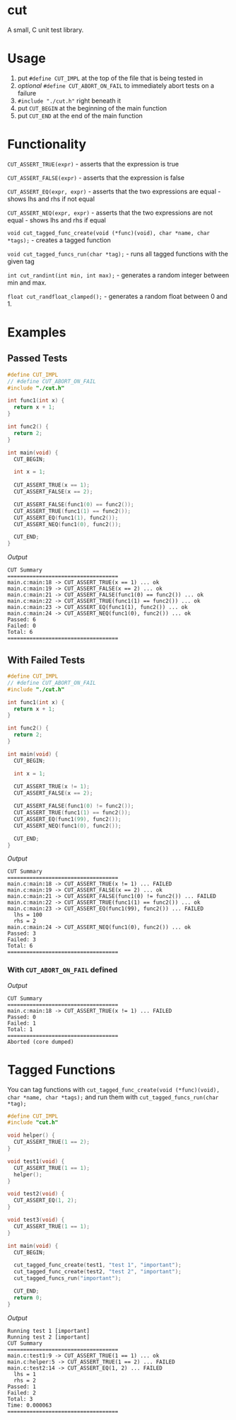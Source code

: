 # cut

A small, C unit test library.

# Usage
1. put `#define CUT_IMPL` at the top of the file that is being tested in
2. *optional* `#define CUT_ABORT_ON_FAIL` to immediately abort tests on a failure
3. `#include "./cut.h"` right beneath it
4. put `CUT_BEGIN` at the beginning of the main function
5. put `CUT_END` at the end of the main function

# Functionality

`CUT_ASSERT_TRUE(expr)` - asserts that the expression is true

`CUT_ASSERT_FALSE(expr)` - asserts that the expression is false

`CUT_ASSERT_EQ(expr, expr)` - asserts that the two expressions are equal - shows lhs and rhs if not equal

`CUT_ASSERT_NEQ(expr, expr)` - asserts that the two expressions are not equal - shows lhs and rhs if equal

`void cut_tagged_func_create(void (*func)(void), char *name, char *tags);` - creates a tagged function

`void cut_tagged_funcs_run(char *tag);` - runs all tagged functions with the given tag

`int cut_randint(int min, int max);` - generates a random integer between min and max.

`float cut_randfloat_clamped();` - generates a random float between 0 and 1.

# Examples

## Passed Tests

```c
#define CUT_IMPL
// #define CUT_ABORT_ON_FAIL
#include "./cut.h"

int func1(int x) {
  return x + 1;
}

int func2() {
  return 2;
}

int main(void) {
  CUT_BEGIN;

  int x = 1;
  
  CUT_ASSERT_TRUE(x == 1);
  CUT_ASSERT_FALSE(x == 2);

  CUT_ASSERT_FALSE(func1(0) == func2());
  CUT_ASSERT_TRUE(func1(1) == func2());
  CUT_ASSERT_EQ(func1(1), func2());
  CUT_ASSERT_NEQ(func1(0), func2());

  CUT_END;
}
```

*Output*

```
CUT Summary
===================================
main.c:main:18 -> CUT_ASSERT_TRUE(x == 1) ... ok
main.c:main:19 -> CUT_ASSERT_FALSE(x == 2) ... ok
main.c:main:21 -> CUT_ASSERT_FALSE(func1(0) == func2()) ... ok
main.c:main:22 -> CUT_ASSERT_TRUE(func1(1) == func2()) ... ok
main.c:main:23 -> CUT_ASSERT_EQ(func1(1), func2()) ... ok
main.c:main:24 -> CUT_ASSERT_NEQ(func1(0), func2()) ... ok
Passed: 6
Failed: 0
Total: 6
===================================
```

## With Failed Tests
  
```c
#define CUT_IMPL
// #define CUT_ABORT_ON_FAIL
#include "./cut.h"

int func1(int x) {
  return x + 1;
}

int func2() {
  return 2;
}

int main(void) {
  CUT_BEGIN;

  int x = 1;
  
  CUT_ASSERT_TRUE(x != 1);
  CUT_ASSERT_FALSE(x == 2);

  CUT_ASSERT_FALSE(func1(0) != func2());
  CUT_ASSERT_TRUE(func1(1) == func2());
  CUT_ASSERT_EQ(func1(99), func2());
  CUT_ASSERT_NEQ(func1(0), func2());

  CUT_END;
}
```

*Output*

```
CUT Summary
===================================
main.c:main:18 -> CUT_ASSERT_TRUE(x != 1) ... FAILED
main.c:main:19 -> CUT_ASSERT_FALSE(x == 2) ... ok
main.c:main:21 -> CUT_ASSERT_FALSE(func1(0) != func2()) ... FAILED
main.c:main:22 -> CUT_ASSERT_TRUE(func1(1) == func2()) ... ok
main.c:main:23 -> CUT_ASSERT_EQ(func1(99), func2()) ... FAILED
  lhs = 100
  rhs = 2
main.c:main:24 -> CUT_ASSERT_NEQ(func1(0), func2()) ... ok
Passed: 3
Failed: 3
Total: 6
===================================
```

### With `CUT_ABORT_ON_FAIL` defined

*Output*

```
CUT Summary
===================================
main.c:main:18 -> CUT_ASSERT_TRUE(x != 1) ... FAILED
Passed: 0
Failed: 1
Total: 1
===================================
Aborted (core dumped)
```

# Tagged Functions
You can tag functions with `cut_tagged_func_create(void (*func)(void), char *name, char *tags);` and run them with `cut_tagged_funcs_run(char *tag);`

```c
#define CUT_IMPL
#include "cut.h"

void helper() {
  CUT_ASSERT_TRUE(1 == 2);
}

void test1(void) {
  CUT_ASSERT_TRUE(1 == 1);
  helper();
}

void test2(void) {
  CUT_ASSERT_EQ(1, 2);
}

void test3(void) {
  CUT_ASSERT_TRUE(1 == 1);
}

int main(void) {
  CUT_BEGIN;

  cut_tagged_func_create(test1, "test 1", "important");
  cut_tagged_func_create(test2, "test 2", "important");
  cut_tagged_funcs_run("important");

  CUT_END;
  return 0;
}
```

*Output*

```
Running test 1 [important]
Running test 2 [important]
CUT Summary
===================================
main.c:test1:9 -> CUT_ASSERT_TRUE(1 == 1) ... ok
main.c:helper:5 -> CUT_ASSERT_TRUE(1 == 2) ... FAILED
main.c:test2:14 -> CUT_ASSERT_EQ(1, 2) ... FAILED
  lhs = 1
  rhs = 2
Passed: 1
Failed: 2
Total: 3
Time: 0.000063
===================================
```
